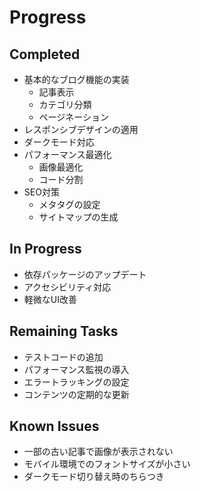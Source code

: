 # Progress

## Completed
- 基本的なブログ機能の実装
  - 記事表示
  - カテゴリ分類
  - ページネーション
- レスポンシブデザインの適用
- ダークモード対応
- パフォーマンス最適化
  - 画像最適化
  - コード分割
- SEO対策
  - メタタグの設定
  - サイトマップの生成

## In Progress
- 依存パッケージのアップデート
- アクセシビリティ対応
- 軽微なUI改善

## Remaining Tasks
- テストコードの追加
- パフォーマンス監視の導入
- エラートラッキングの設定
- コンテンツの定期的な更新

## Known Issues
- 一部の古い記事で画像が表示されない
- モバイル環境でのフォントサイズが小さい
- ダークモード切り替え時のちらつき
